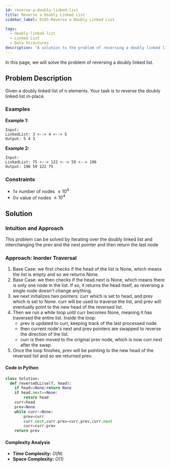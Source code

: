 ```yaml
---
id: reverse-a-doubly-linked-list
title: Reverse a Doubly Linked List
sidebar_label: 0105-Reverse a Doubly Linked List

tags:
  - doubly-linked-list
  - Linked List
  - Data Structures
description: "A solution to the problem of reversing a doubly linked list "
---
```


In this page, we will solve the problem of reversing a doubly linked list.

## Problem Description

Given a doubly linked list of n elements. Your task is to reverse the doubly linked list in-place.

### Examples

**Example 1:**

```plaintext
Input:
LinkedList: 3 <--> 4 <--> 5
Output: 5 4 3
```

**Example 2:**

```plaintext
Input:
LinkedList: 75 <--> 122 <--> 59 <--> 196
Output: 196 59 122 75
```

### Constraints

- $1 \leq$ number of nodes $\leq10^4$
- $0 \leq$ value of nodes $\leq 10^4$

## Solution

### Intuition and Approach

This problem can be solved by iterating over the doubly linked list and interchanging the prev and the next pointer and then return the last node 


### Approach: Inorder Traversal

1. Base Case: we first checks if the head of the list is None, which means the list is empty and so we  returns None.
2. Base Case: we then checks if the head.next is None, which means there is only one node in the list. If so, it returns the head itself, as reversing a single node doesn't change anything.
3. we next initializes two pointers: curr which is set to head, and prev which is set to None. curr will be used to traverse the list, and prev will eventually point to the new head of the reversed list.
4. Then we run a while loop until curr becomes None, meaning it has traversed the entire list. Inside the loop:
   - prev is updated to curr, keeping track of the last processed node.
   - then current node's next and prev pointers are swapped to reverse the direction of the list.
   - curr is then moved to the original prev node, which is now curr.next after the swap.
5. Once the loop finishes, prev will be pointing to the new head of the reversed list and so we returned prev.
#### Code in Python
```python
class Solution:
  def reverseDLL(self, head):
    if head==None:return None
    if head.next==None:
        return head
    curr=head
    prev=None
    while curr!=None:
        prev=curr
        curr.next,curr.prev=curr.prev,curr.next
        curr=curr.prev
    return prev
```

#### Complexity Analysis

- **Time Complexity:** $O(N)$
- **Space Complexity:** $O(1)$
